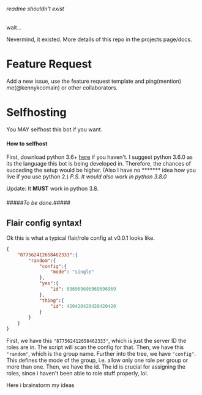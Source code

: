 ###### readme shouldn't exist

wait...






















Nevermind, it existed. More details of this repo in the projects page/docs.

# Feature Request
Add a new issue, use the feature request template and ping(mention) me(@kennykcomain) or other collaborators.

# Selfhosting
You MAY selfhost this bot if you want.
#### How to selfhost
First, download python 3.6+ [here](https://www.python.org/downloads/) if you haven't. I suggest python 3.6.0 as its the language this bot is being developed in. Therefore, the chances of succeding the setup would be higher. (Also I have no \*\*\*\*\*\*\* idea how you live if you use python 2.)
*P.S. It would also work in python 3.8.0*

Update: It **MUST** work in python 3.8.

###### #####To be done.#####
## Flair config syntax!
Ok this is what a typical flair/role config at v0.0.1 looks like.
```json
{
    "877562412658462333":{
        "random":{
            "config":{
                "mode": "single"
            },
            "yes":{
                "id": 696969696969696969
            },
            "thing":{
                "id": 420420420420420420
            }
        }
    }
}
```
First, we have this ``"877562412658462333"``, which is just the server ID the roles are in.
The script will scan the config for that.
Then, we have this ``"random"``, which is the group name.
Further into the tree, we have ``"config"``. This defines the mode of the group, i.e. allow only one role per group or more than one.
Then, we have the id. The id is crucial for assigning the roles, since i haven't been able to role stuff properly, lol.

Here i brainstorm my ideas

